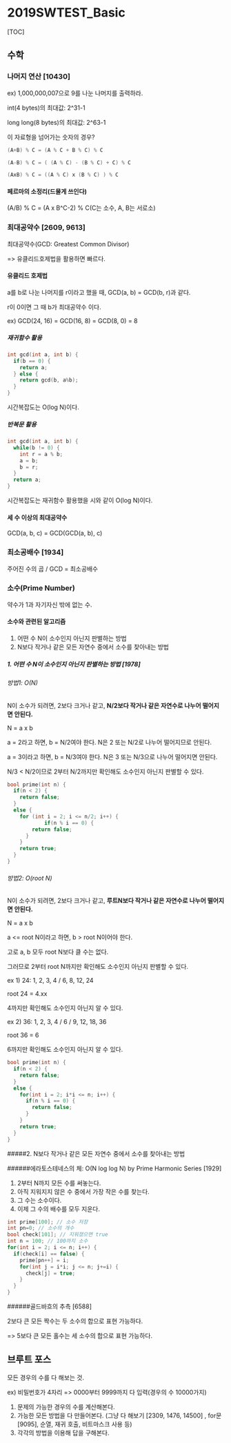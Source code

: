# 2019SWTEST_Basic

[TOC]

## 수학

### 나머지 연산 [10430]

ex) 1,000,000,007으로 9를 나눈 나머지를 출력하라.

int(4 bytes)의 최대값: 2^31-1

long long(8 bytes)의 최대값: 2^63-1

이 자료형을 넘어가는 숫자의 경우?

```c++
(A+B) % C = (A % C + B % C) % C

(A-B) % C = ( (A % C) - (B % C) + C) % C

(AxB) % C = ((A % C) x (B % C) ) % C
```

#### 페르마의 소정리(드물게 쓰인다)

(A/B) % C = (A x B^C-2) % C(C는 소수, A, B는 서로소)



### 최대공약수 [2609, 9613]

최대공약수(GCD: Greatest Common Divisor)

=> 유클리드호제법을 활용하면 빠르다.

#### 유클리드 호제법

a를 b로 나눈 나머지를 r이라고 했을 때, GCD(a, b) = GCD(b, r)과 같다.

r이 0이면 그 때 b가 최대공약수 이다.

ex) GCD(24, 16) = GCD(16, 8) = GCD(8, 0) = 8

##### 재귀함수 활용

```c++
int gcd(int a, int b) {
  if(b == 0) {
    return a;
  } else {
    return gcd(b, a%b);
  }
}
```

시간복잡도는 O(log N)이다.

##### 반복문 활용

```c++
int gcd(int a, int b) {
  while(b != 0) {
    int r = a % b;
    a = b;
    b = r;
  }
  return a;
}
```

시간복잡도는 재귀함수 활용했을 시와 같이 O(log N)이다.

#### 세 수 이상의 최대공약수

GCD(a, b, c) = GCD(GCD(a, b), c)

### 최소공배수 [1934]

주어진 수의 곱 / GCD = 최소공배수

### 소수(Prime Number)

약수가 1과 자기자신 밖에 없는 수.

#### 소수와 관련된 알고리즘

1. 어떤 수 N이 소수인지 아닌지 판별하는 방법
2. N보다 작거나 같은 모든 자연수 중에서 소수를 찾아내는 방법

##### 1. 어떤 수 N이 소수인지 아닌지 판별하는 방법 [1978]

###### 방법1: O(N)

N이 소수가 되려면, 2보다 크거나 같고, **N/2보다 작거나 같은 자연수로 나누어 떨어지면 안된다.**

N = a x b

a = 2라고 하면, b = N/2여야 한다. N은 2 또는 N/2로 나누어 떨어지므로 안된다.

a = 3이라고 하면, b = N/3여야 한다. N은 3 또는 N/3으로 나누어 떨어지면 안된다.

N/3 < N/2이므로 2부터 N/2까지만 확인해도 소수인지 아닌지 판별할 수 있다.

```c++
bool prime(int n) {
  if(n < 2) {
    return false;
  }
  else {
    for (int i = 2; i <= n/2; i++) {
			if(n % i == 0) {
        return false;
      }
    }
    return true;
  }
}
```

###### 방법2: O(root N)

N이 소수가 되려면, 2보다 크거나 같고, **루트N보다 작거나 같은 자연수로 나누어 떨어지면 안된다.**

N = a x b

a <= root N이라고 하면,  b > root N이어야 한다.

고로 a, b 모두 root N보다 클 수는 없다.

그러므로 2부터 root N까지만 확인해도 소수인지 아닌지 판별할 수 있다.

ex 1) 24: 1, 2, 3, 4 / 6, 8, 12, 24

root 24 = 4.xx

4까지만 확인해도 소수인지 아닌지 알 수 있다.

ex 2) 36: 1, 2, 3, 4 / 6 / 9, 12, 18, 36

root 36 = 6

6까지만 확인해도 소수인지 아닌지 알 수 있다. 

```c++
bool prime(int n) {
  if(n < 2) {
    return false;
  }
  else {
    for(int i = 2; i*i <= n; i++) {
      if(n % i == 0) {
        return false;
      }
    }
    return true;
  }
}
```

#####2. N보다 작거나 같은 모든 자연수 중에서 소수를 찾아내는 방법

######에라토스테네스의 체: O(N log log N) by Prime Harmonic Series [1929]

1. 2부터 N까지 모든 수를 써놓는다.
2. 아직 지워지지 않은 수 중에서 가장 작은 수를 찾는다.
3. 그 수는 소수이다.
4. 이제 그 수의 배수를 모두 지운다.

```c++
int prime[100]; // 소수 저장
int pn=0; // 소수의 개수
bool check[101]; // 지워졌으면 true
int n = 100; // 100까지 소수
for(int i = 2; i <= n; i++) {
  if(check[i] == false) {
    prime[pn++] = i;
    for(int j = i*i; j <= n; j+=i) {
      check[j] = true;
    }
  }
}
```

######골드바흐의 추측 [6588]

2보다 큰 모든 짝수는 두 소수의 합으로 표현 가능하다.

=> 5보다 큰 모든 홀수는 세 소수의 합으로 표현 가능하다.



## 브루트 포스

모든 경우의 수를 다 해보는 것.

ex) 비밀번호가 4자리 => 0000부터 9999까지 다 입력(경우의 수 10000가지)

1. 문제의 가능한 경우의 수를 계산해본다.
2. 가능한 모든 방법을 다 만들어본다. (그냥 다 해보기 [2309, 1476, 14500] , for문 [9095], 순열, 재귀 호출, 비트마스크 사용 등)
3. 각각의 방법을 이용해 답을 구해본다.